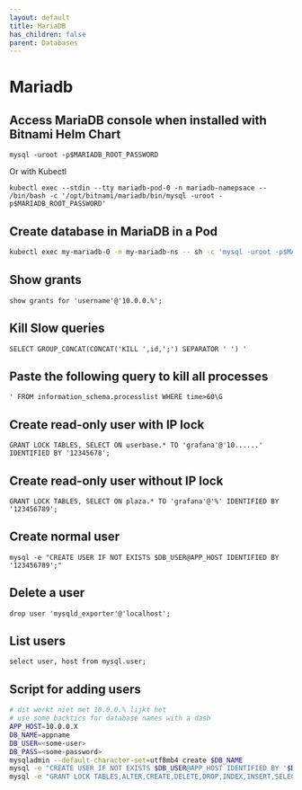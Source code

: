 ```yaml
---
layout: default
title: MariaDB
has_children: false
parent: Databases
---
```


# Mariadb

## Access MariaDB console when installed with Bitnami Helm Chart

```
mysql -uroot -p$MARIADB_ROOT_PASSWORD
```

Or with Kubectl

```
kubectl exec --stdin --tty mariadb-pod-0 -n mariadb-namepsace -- /bin/bash -c '/opt/bitnami/mariadb/bin/mysql -uroot -p$MARIADB_ROOT_PASSWORD'
```

## Create database in MariaDB in a Pod

```bash
kubectl exec my-mariadb-0 -n my-mariadb-ns -- sh -c 'mysql -uroot -p$MARIADB_ROOT_PASSWORD -e "create database dbname"'
```

## Show grants

```
show grants for 'username'@'10.0.0.%';
```

## Kill Slow queries

```
SELECT GROUP_CONCAT(CONCAT('KILL ',id,';') SEPARATOR ' ') '
```

## Paste the following query to kill all processes

```
' FROM information_schema.processlist WHERE time>60\G
```

## Create read-only user with IP lock

```
GRANT LOCK TABLES, SELECT ON userbase.* TO 'grafana'@'10......' IDENTIFIED BY '12345678';
```

## Create read-only user without IP lock

```
GRANT LOCK TABLES, SELECT ON plaza.* TO 'grafana'@'%' IDENTIFIED BY '123456789';
```

## Create normal user

```
mysql -e "CREATE USER IF NOT EXISTS $DB_USER@APP_HOST IDENTIFIED BY '123456789';"
```

## Delete a user

```
drop user 'mysqld_exporter'@'localhost';
```

## List users

```
select user, host from mysql.user;
```

## Script for adding users

```bash
# dit werkt niet met 10.0.0.% lijkt het
# use some backtics for database names with a dash
APP_HOST=10.0.0.X
DB_NAME=appname
DB_USER=<some-user>
DB_PASS=<some-password>
mysqladmin --default-character-set=utf8mb4 create $DB_NAME
mysql -e "CREATE USER IF NOT EXISTS $DB_USER@APP_HOST IDENTIFIED BY '$DB_PASS';"
mysql -e "GRANT LOCK TABLES,ALTER,CREATE,DELETE,DROP,INDEX,INSERT,SELECT,UPDATE ON $DB_NAME.* TO $DB_NAME@\"$APP_HOST\" IDENTIFIED BY '$DB_PASS'; FLUSH PRIVILEGES;"
```
